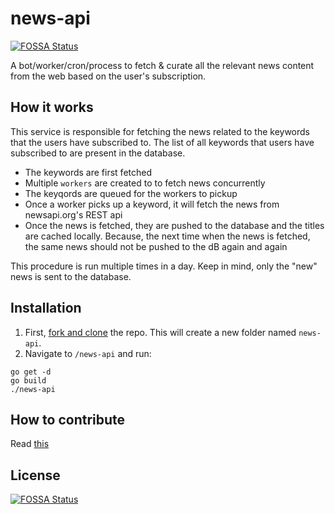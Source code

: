 # news-api
[![FOSSA Status](https://app.fossa.io/api/projects/git%2Bgithub.com%2Ffnplus%2Fnews-api.svg?type=shield)](https://app.fossa.io/projects/git%2Bgithub.com%2Ffnplus%2Fnews-api?ref=badge_shield)

A bot/worker/cron/process to fetch &amp; curate all the relevant news content from the web based on the user's subscription.

## How it works
This service is responsible for fetching the news related to the keywords that the users have subscribed to. The list of all keywords that users have subscribed to are present in the database.

  - The keywords are first fetched 
  - Multiple `workers` are created to to fetch news concurrently
  - The keyqords are queued for the workers to pickup 
  - Once a worker picks up a keyword, it will fetch the news from newsapi.org's REST api
  - Once the news is fetched, they are pushed to the database and the titles are cached locally. Because, the next time when the news is fetched, the same news should not be pushed to the dB again and again

This procedure is run multiple times in a day. Keep in mind, only the "new" news is sent to the database.

## Installation

 1. First, [fork and clone](https://github.com/fnplus/news-api) the repo. This will create a new folder named `news-api`.
 2. Navigate to `/news-api` and run:
   ```
   go get -d
   go build
   ./news-api
   ```

## How to contribute
Read [this](contributing.md)


## License
[![FOSSA Status](https://app.fossa.io/api/projects/git%2Bgithub.com%2Ffnplus%2Fnews-api.svg?type=large)](https://app.fossa.io/projects/git%2Bgithub.com%2Ffnplus%2Fnews-api?ref=badge_large)